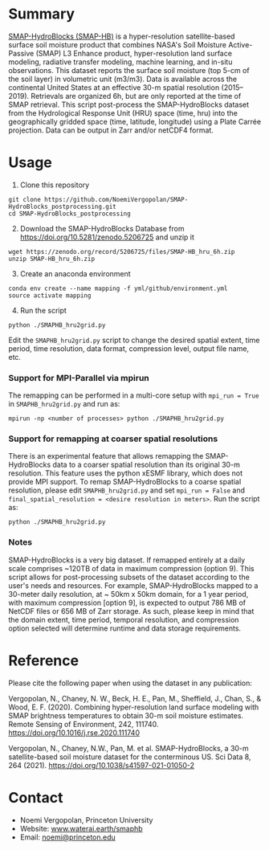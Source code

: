 # Summary
[SMAP-HydroBlocks (SMAP-HB)](https://waterai.earth/smaphb/) is a hyper-resolution satellite-based surface soil moisture product that combines NASA's Soil Moisture Active-Passive (SMAP) L3 Enhance product, hyper-resolution land surface modeling, radiative transfer modeling, machine learning, and in-situ observations. This dataset reports the surface soil moisture (top 5-cm of the soil layer) in volumetric unit (m3/m3). Data is available across the continental United States at an effective 30-m spatial resolution (2015–2019). Retrievals are organized 6h, but are only reported at the time of SMAP retrieval. This script post-process the SMAP-HydroBlocks dataset from the Hydrological Response Unit (HRU) space (time, hru) into the geographically gridded space (time, latitude, longitude) using a Plate Carrée projection. Data can be output in Zarr and/or netCDF4 format. 

# Usage

1. Clone this repository
```
git clone https://github.com/NoemiVergopolan/SMAP-HydroBlocks_postprocessing.git
cd SMAP-HydroBlocks_postprocessing
```

2. Download the SMAP-HydroBlocks Database from https://doi.org/10.5281/zenodo.5206725 and unzip it
 ```
 wget https://zenodo.org/record/5206725/files/SMAP-HB_hru_6h.zip
 unzip SMAP-HB_hru_6h.zip
 ```

3. Create an anaconda environment
```
conda env create --name mapping -f yml/github/environment.yml
source activate mapping
```

4. Run the script
```
python ./SMAPHB_hru2grid.py
```

Edit the ```SMAPHB_hru2grid.py``` script to change the desired spatial extent, time period, time resolution, data format, compression level, output file name, etc.



### Support for MPI-Parallel via mpirun
The remapping can be performed in a multi-core setup with ```mpi_run = True``` in ```SMAPHB_hru2grid.py``` and run as:
```
mpirun -np <number of processes> python ./SMAPHB_hru2grid.py
```


### Support for remapping at coarser spatial resolutions
There is an experimental feature that allows remapping the SMAP-HydroBlocks data to a coarser spatial resolution than its original 30-m resolution. This feature uses the python xESMF library, which does not provide MPI support. To remap SMAP-HydroBlocks to a coarse spatial resolution, please edit ```SMAPHB_hru2grid.py``` and set ```mpi_run = False``` and  ```final_spatial_resolution = <desire resolution in meters>```. Run the script as:
```
python ./SMAPHB_hru2grid.py
```

### Notes
SMAP-HydroBlocks is a very big dataset. If remapped entirely at a daily scale comprises ~120TB of data in maximum compression (option 9). This script allows for post-processing subsets of the dataset according to the user's needs and resources. For example, SMAP-HydroBlocks mapped to a 30-meter daily resolution, at ~ 50km x 50km domain, for a 1 year period, with maximum compression [option 9], is expected to output 786 MB of NetCDF files or 656 MB of Zarr storage. As such, please keep in mind that the domain extent, time period, temporal resolution, and compression option selected will determine runtime and data storage requirements.


# Reference

Please cite the following paper when using the dataset in any publication:

Vergopolan, N., Chaney, N. W., Beck, H. E., Pan, M., Sheffield, J., Chan, S., & Wood, E. F. (2020). Combining hyper-resolution land surface modeling with SMAP brightness temperatures to obtain 30-m soil moisture estimates. Remote Sensing of Environment, 242, 111740. https://doi.org/10.1016/j.rse.2020.111740

Vergopolan, N., Chaney, N.W., Pan, M. et al. SMAP-HydroBlocks, a 30-m satellite-based soil moisture dataset for the conterminous US. Sci Data 8, 264 (2021). https://doi.org/10.1038/s41597-021-01050-2


# Contact
 - Noemi Vergopolan, Princeton University
 - Website: www.waterai.earth/smaphb
 - Email: noemi@princeton.edu
